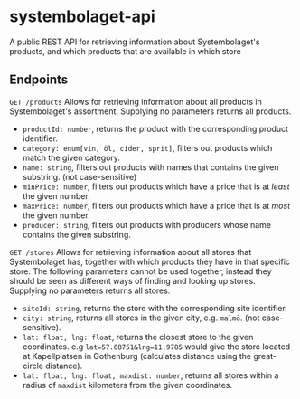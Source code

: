# systembolaget-api

A public REST API for retrieving information about Systembolaget's products, and which products that are available in which store


## Endpoints

`GET /products` Allows for retrieving information about all products in Systembolaget's assortment. Supplying no parameters returns all products.

- `productId: number`, returns the product with the corresponding product identifier.
- `category: enum[vin, öl, cider, sprit]`, filters out products which match the given category.
- `name: string`, filters out products with names that contains the given substring. (not case-sensitive)
- `minPrice: number`, filters out products which have a price that is at *least* the given number.
- `maxPrice: number`, filters out products which have a price that is at *most* the given number.
- `producer: string`, filters out products with producers whose name contains the given substring. 

`GET /stores` Allows for retrieving information about all stores that Systembolaget has, together with which products they have in that specific store. The following parameters cannot be used together, instead they should be seen as different ways of finding and looking up stores. Supplying no parameters returns all stores.

- `siteId: string`, returns the store with the corresponding site identifier.
- `city: string`, returns all stores in the given city, e.g. `malmö`. (not case-sensitive).
- `lat: float, lng: float`, returns the closest store to the given coordinates. e.g `lat=57.68751&lng=11.9785` would give the store located at Kapellplatsen in Gothenburg (calculates distance using the great-circle distance).
- `lat: float, lng: float, maxdist: number`, returns all stores within a radius of `maxdist` kilometers from the given coordinates.